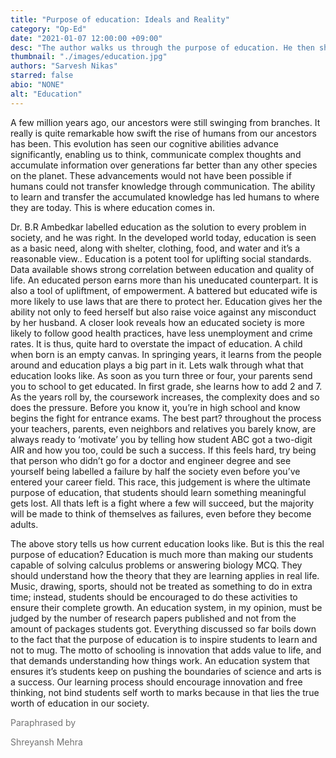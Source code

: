 ```yaml
---
title: "Purpose of education: Ideals and Reality"
category: "Op-Ed"
date: "2021-01-07 12:00:00 +09:00"
desc: "The author walks us through the purpose of education. He then shows us the deficiencies in the current education system, presenting his view of what education ought to be"
thumbnail: "./images/education.jpg"
authors: "Sarvesh Nikas"
starred: false
abio: "NONE"
alt: "Education"
---
```


A few million years ago, our ancestors were still swinging from branches. It really is quite remarkable how swift the rise of humans from our ancestors has been. This evolution has seen our cognitive abilities advance significantly, enabling us to think, communicate complex thoughts and accumulate information over generations far better than any other species on the planet. These advancements would not have been possible if humans could not transfer knowledge through communication. The ability to learn and transfer the accumulated knowledge has led humans to where they are today. This is where education comes in.

Dr. B.R Ambedkar labelled education as the solution to every problem in society, and he was right. In the developed world today, education is seen as a basic need, along with shelter, clothing, food, and water and it’s a reasonable view.. Education is a potent tool for uplifting social standards. Data available shows strong correlation between education and quality of life. An educated person earns more than his uneducated counterpart. It is also a tool of upliftment, of empowerment. A battered but educated wife is more likely to use laws that are there to protect her. Education gives her the ability not only to feed herself but also raise voice against any misconduct by her husband. A closer look reveals how an educated society is more likely to follow good health practices, have less unemployment and crime rates. It is thus, quite hard to overstate the impact of education.
A child when born is an empty canvas. In springing years, it learns from the people around and education plays a big part in it. Lets walk through what that education looks like. As soon as you turn three or four, your parents send you to school to get educated. In first grade, she learns how to add 2 and 7. As the years roll by, the coursework increases, the complexity does and so does the pressure. Before you know it, you’re in high school and know begins the fight for entrance exams. The best part? throughout the process your teachers, parents, even neighbors and relatives you barely know, are always ready to ‘motivate’ you by telling how student ABC got a two-digit AIR and how you too, could be such a success. If this feels hard, try being that person who didn’t go for a doctor and engineer degree and see yourself being labelled a failure by half the society even before you’ve entered your career field. This race, this judgement is where the ultimate purpose of education, that students should learn something meaningful gets lost. All thats left is a fight where a few will succeed, but the majority will be made to think of themselves as failures, even before they become adults.

The above story tells us how current education looks like. But is this the real purpose of education? Education is much more than making our students capable of solving calculus problems or answering biology MCQ. They should understand how the theory that they are learning applies in real life. Music, drawing, sports, should not be treated as something to do in extra time; instead, students should be encouraged to do these activities to ensure their complete growth. An education system, in my opinion, must be judged by the number of research papers published and not from the amount of packages students got. Everything discussed so far boils down to the fact that the purpose of education is to inspire students to learn and not to mug. The motto of schooling is innovation that adds value to life, and that demands understanding how things work. An education system that ensures it’s students keep on pushing the boundaries of science and arts is a success. Our learning process should encourage innovation and free thinking, not bind students self worth to marks because in that lies the true worth of education in our society.

<div style="opacity:0.6">
<p style="margin-bottom:0px">Paraphrased by</p>
<p>Shreyansh Mehra</p>
</div>

